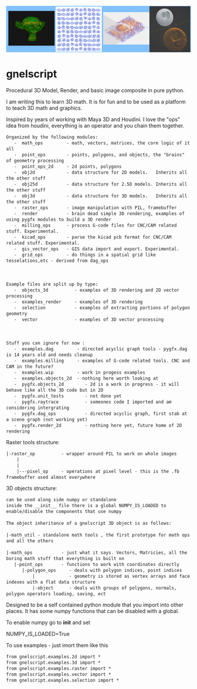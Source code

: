 ![alt text](https://github.com/keithlegg/gnelscript/blob/master/images/example/banner.png) 
# gnelscript


Procedural 3D Model, Render, and basic image composite in pure python. 

I am writing this to learn 3D math. It is for fun and to be used
as a platform to teach 3D math and graphics. 

Inspired by years of working with Maya 3D and Houdini. 
I love the "ops" idea from houdini, everything is an operator and
you chain them together.



    Organized by the following modules:
       -  math_ops         - math, vectors, matrices, the core logic of it all  
       -  point_ops        - points, polygons, and objects, the "brains" of geometry processing
       -  point_ops_2d     - 2d points, polygons
       -  obj2d            - data structure for 2D models.   Inherits all the other stuff  
       -  obj25d           - data structure for 2.5D models. Inherits all the other stuff  
       -  obj3d            - data structure for 3D models.   Inherits all the other stuff     
       -  raster_ops       - image manipulation with PIL, framebuffer  
       -  render           - brain dead simple 3D rendering, examples of using pygfx modules to build a 3D render  
       -  milling_ops      - process G-code files for CNC/CAM related stuff. Experimental. 
       -  kicad_ops        - parse the kicad pcb format for CNC/CAM related stuff. Experimental.
       -  gis_vector_ops   - GIS data import and export. Experimental.
       -  grid_ops         - do things in a spatial grid like tesselations,etc - derived from dag_ops 



    Example files are split up by type:
       -  objects_3d          - examples of 3D rendering and 2D vector processing 
       -  examples_render     - examples of 3D rendering 
       -  selection           - examples of extracting portions of polygon geometry  
       -  vector              - examples of 3D vector processing
    


    Stuff you can ignore for now :
       -  examples.dag         - directed acyclic graph tools - pygfx.dag is 14 years old and needs cleanup 
       -  examples.milling     - examples of G-code related tools. CNC and CAM in the future?
       -  examples.wip         - work in progess examples 
       -  examples.objects_2d  - nothing here worth looking at 
       -  pygfx.objects_2d        - 2d is a work in progress - it will behave like all the 3D code but in 2D 
       -  pygfx.unit_tests        - not done yet 
       -  pygfx.raytrace          - someones code I imported and am considering intergrating 
       -  pygfx.dag_ops           - directed acyclic graph, first stab at a scene graph (not working yet)
       -  pygfx.render_2d         - nothing here yet, future home of 2D rendering 



Raster tools structure:

    |-raster_op          - wrapper around PIL to work on whole images
        |                   
        |
        |---pixel_op     - operations at pixel level - this is the .fb framebuffer used almost everywhere



3D objects structure:

    can be used along side numpy or standalone
    inside the __init__ file there is a global NUMPY_IS_LOADED to enable/disable the components that use numpy 

    The object inheritance of a gnelscript 3D object is as follows:
    
    |-math_util - standalone math tools , the first prototype for math ops and all the others  

    |-math_ops           - just what it says. Vectors, Matricies, all the boring math stuff that everything is built on
       |-point_ops       - functions to work with coordinates directly
          |-polygon_ops     - deals with polygon indices, point indices 
              |             - geometry is stored as vertex arrays and face indexes with a flat data structure  
              |-object      - deals with groups of polygons, normals, polygon operators loading, saving, ect 
           
 

Designed to be a self contained python module that you import into other places.
It has some numpy functions that can be disabled with a global.



To enable numpy go to __init__ and set 

NUMPY_IS_LOADED=True


To use examples - just imort them like this 

    from gnelscript.examples.2d import *
    from gnelscript.examples.3d import *
    from gnelscript.examples.raster import *
    from gnelscript.examples.vector import *
    from gnelscript.examples.selection import *













